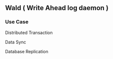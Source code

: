 ## Wald ( Write Ahead log daemon )

### Use Case

Distributed Transaction

Data Sync

Database Replication
